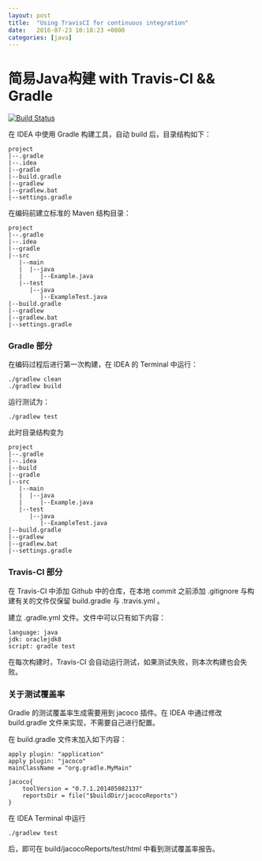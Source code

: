 ```yaml
---
layout: post
title:  "Using TravisCI for continuous integration"
date:   2016-07-23 10:18:23 +0800
categories: [java]
---
```


# 简易Java构建 with Travis-CI && Gradle

[![Build Status](https://travis-ci.org/Cycade/TravisCITest.svg?branch=master)](https://travis-ci.org/Cycade/TravisCITest)

在 IDEA 中使用 Gradle 构建工具，自动 build 后，目录结构如下：  

    project
    |--.gradle
    |--.idea
    |--gradle
    |--build.gradle
    |--gradlew
    |--gradlew.bat
    |--settings.gradle

在编码前建立标准的 Maven 结构目录：

    project
    |--.gradle
    |--.idea
    |--gradle
    |--src
       |--main
       |  |--java
       |     |--Example.java
       |--test
          |--java
             |--ExampleTest.java
    |--build.gradle
    |--gradlew
    |--gradlew.bat
    |--settings.gradle

### Gradle 部分
在编码过程后进行第一次构建，在 IDEA 的 Terminal 中运行：  

    ./gradlew clean
    ./gradlew build

运行测试为：

    ./gradlew test

此时目录结构变为  

    project
    |--.gradle
    |--.idea
    |--build
    |--gradle
    |--src
       |--main
       |  |--java
       |     |--Example.java
       |--test
          |--java
             |--ExampleTest.java
    |--build.gradle
    |--gradlew
    |--gradlew.bat
    |--settings.gradle

### Travis-CI 部分

在 Travis-CI 中添加 Github 中的仓库，在本地 commit 之前添加 .gitignore 与构建有关的文件仅保留 build.gradle 与 .travis.yml 。

建立 .gradle.yml 文件。文件中可以只有如下内容：

    language: java
    jdk: oraclejdk8
    script: gradle test

在每次构建时，Travis-CI 会自动运行测试，如果测试失败，则本次构建也会失败。

### 关于测试覆盖率

Gradle 的测试覆盖率生成需要用到 jacoco 插件。在 IDEA 中通过修改 build.gradle 文件来实现，不需要自己进行配置。

在 build.gradle 文件末加入如下内容：

    apply plugin: "application"
    apply plugin: "jacoco"
    mainClassName = "org.gradle.MyMain"

    jacoco{
        toolVersion = "0.7.1.201405082137"
        reportsDir = file("$buildDir/jacocoReports")
    }
在 IDEA Terminal 中运行

    ./gradlew test

后，即可在 build/jacocoReports/test/html 中看到测试覆盖率报告。
